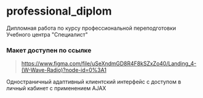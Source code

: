 # professional_diplom
Дипломная работа по курсу профессиональной переподготовки Учебного центра "Специалист"
### Макет доступен по ссылке
> https://www.figma.com/file/uSeXndmGD8R4F8kSZxZo40/Landing_4-(W-Wave-Radio)?node-id=0%3A1 

 Одностраничный адаптивный клиентский интерфейс с доступом в личный кабинет с применением AJAX
